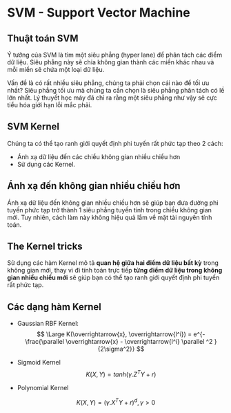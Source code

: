 # SVM - Support Vector Machine

## Thuật toán SVM

Ý tưởng của SVM là tìm một siêu phẳng (hyper lane) để phân tách các điểm dữ liệu. Siêu phẳng này sẽ chia không gian thành các miền khác nhau và mỗi miền sẽ chứa một loại dữ liệu.

Vấn đề là có rất nhiều siêu phẳng, chúng ta phải chọn cái nào để tối ưu nhất? Siêu phẳng tối ưu mà chúng ta cần chọn là siêu phẳng phân tách có lề lớn nhất. Lý thuyết học máy đã chỉ ra rằng một siêu phẳng như vậy sẽ cực tiểu hóa giới hạn lỗi mắc phải.

## SVM Kernel

Chúng ta có thể tạo ranh giới quyết định phi tuyến rất phức tạp theo 2 cách: 

- Ánh xạ dữ liệu đến các chiều không gian nhiều chiều hơn
- Sử dụng các Kernel.

 ## Ánh xạ đến không gian nhiều chiều hơn

Ánh xạ dữ liệu đến không gian nhiều chiều hơn sẽ giúp bạn đưa đường phi tuyến phức tạp trở thành 1 siêu phẳng tuyến tính trong chiều không gian mới. Tuy nhiên, cách làm này không hiệu quả lắm về mặt tài nguyên tính toán.

## The Kernel tricks

Sử dụng các hàm Kernel mô tả **quan hệ giữa hai điểm dữ liệu bất kỳ** trong không gian mới, thay vì đi tính toán trực tiếp **từng điểm dữ liệu trong không gian nhiều chiều mới** sẽ giúp bạn có thể tạo ranh giới quyết định phi tuyến rất phức tạp.

## Các dạng hàm Kernel

- Gaussian RBF Kernel: 
  $$
  \Large K(\overrightarrow{x}, \overrightarrow{l^i}) = e^{-\frac{\parallel \overrightarrow{x} - \overrightarrow{l^i} \parallel ^2 }{2\sigma^2}}
  $$

- Sigmoid Kernel
  $$
  K(X,Y) = tanh(\gamma . Z^TY + r)
  $$
  

- Polynomial Kernel

$$
K(X,Y) = (\gamma.X^TY + r)^d, \gamma > 0
$$

